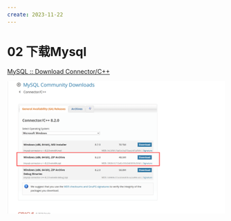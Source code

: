 ```yaml
---
create: 2023-11-22
---
```

# 02 下载Mysql

[MySQL :: Download Connector/C++](https://dev.mysql.com/downloads/connector/cpp/)

![image-20231122162148718](./assets/image-20231122162148718.png)